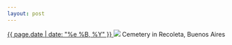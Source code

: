 ```yaml
---
layout: post
---
```


<p>
  <a href="/75">
    <time>{{ page.date | date: "%e %B, %Y" }}</time>
  </a>
  <a href="/75"><img src="{{ site.assets_url }}/75.jpg"/></a>
  <span>Cemetery in Recoleta, Buenos Aires</span>
</p>
